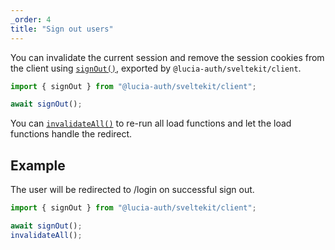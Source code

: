 ```yaml
---
_order: 4
title: "Sign out users"
---
```


You can invalidate the current session and remove the session cookies from the client using [`signOut()`](/sveltekit/api-reference/client-api#signout), exported by `@lucia-auth/sveltekit/client`.

```ts
import { signOut } from "@lucia-auth/sveltekit/client";

await signOut();
```

You can [`invalidateAll()`](https://kit.svelte.dev/docs/modules#$app-navigation-invalidateall) to re-run all load functions and let the load functions handle the redirect.

## Example

The user will be redirected to /login on successful sign out.

```ts
import { signOut } from "@lucia-auth/sveltekit/client";

await signOut();
invalidateAll();
```
